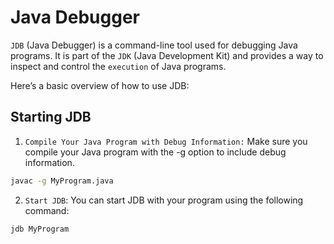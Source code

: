 # Java Debugger

`JDB` (Java Debugger) is a command-line tool used for debugging Java programs.
It is part of the `JDK` (Java Development Kit) and provides a way to inspect and control the `execution` of Java programs.

Here’s a basic overview of how to use JDB:

## Starting JDB

1. `Compile Your Java Program with Debug Information:`
   Make sure you compile your Java program with the -g option to include debug information.

```sh
javac -g MyProgram.java
```

2. `Start JDB`: You can start JDB with your program using the following command:

```sh
jdb MyProgram
```
